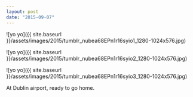 ```yaml
---
layout: post
date: "2015-09-07"
---
```


![yo yo]({{ site.baseurl }}/assets/images/2015/tumblr_nubea68EPn1r16syio1_1280-1024x576.jpg)

![yo yo]({{ site.baseurl }}/assets/images/2015/tumblr_nubea68EPn1r16syio2_1280-1024x576.jpg)

![yo yo]({{ site.baseurl }}/assets/images/2015/tumblr_nubea68EPn1r16syio3_1280-1024x576.jpg)

At Dublin airport, ready to go home.
